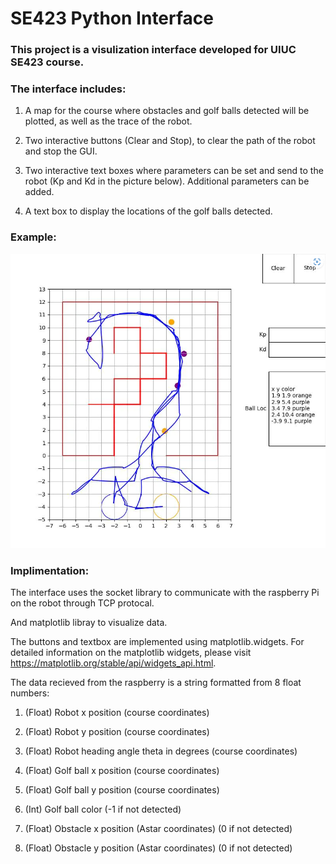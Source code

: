 # SE423 Python Interface

### This project is a visulization interface developed for UIUC SE423 course.

### The interface includes:

1. A map for the course where obstacles and golf balls detected will be plotted, as well as the trace of the robot. 

2. Two interactive buttons (Clear and Stop), to clear the path of the robot and stop the GUI.

3. Two interactive text boxes where parameters can be set and send to the robot (Kp and Kd in the picture below). Additional parameters can be added. 

4. A text box to display the locations of the golf balls detected.

### Example:

![Image](img/1.png)

### Implimentation:

The interface uses the socket library to communicate with the raspberry Pi on the robot through TCP protocal. 

And matplotlib libray to visualize data. 

The buttons and textbox are implemented using matplotlib.widgets. For detailed information on the matplotlib widgets, please visit https://matplotlib.org/stable/api/widgets_api.html.

The data recieved from the raspberry is a string formatted from 8 float numbers:

1. (Float) Robot x position (course coordinates)

2. (Float) Robot y position (course coordinates)

3. (Float) Robot heading angle theta in degrees (course coordinates)

4. (Float) Golf ball x position (course coordinates)

5. (Float) Golf ball y position (course coordinates)

6. (Int) Golf ball color (-1 if not detected)

7. (Float) Obstacle x position (Astar coordinates) (0 if not detected)

8. (Float) Obstacle y position (Astar coordinates) (0 if not detected)
